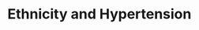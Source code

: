 # Ethnicity and Hypertension

<div id="msg"></div>

<script>
var allEthnicities =[
    "Afro-Latino",
    "African-Caribbean",
    "Black African",
    "Asian (including East Asian, South Asian, Southeast Asian)",
    "Hispanic/Latinx",
    "Indigenous Australian",
    "Maori (New Zealand)",
    "Mediterranean",
    "Middle Eastern/North African",
    "Mixed Race/Multiracial",
    "Native American/Indigenous",
    "Pacific Islander",
    "Slavic/Eastern European",
    "White/Caucasian",
]
var str = ""
console.log("ethnicity", ethnicity)
if (ethnicity == "White/Caucasian"){
   str = "You are White/Caucasian. You'll be fine." 

}else {
	
  str = "You are " + ethnicity +`. Many different ethnicities respond differently
  to the different medicines used to treat hypertension. `
	
}

msg.innerHTML = str


</script>